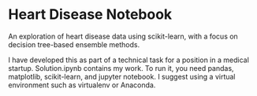# Heart Disease Notebook
An exploration of heart disease data using scikit-learn, with a focus on decision tree-based ensemble methods.

I have developed this as part of a technical task for a position in a medical startup. Solution.ipynb contains my work. To run it, you need pandas, matplotlib, scikit-learn, and jupyter notebook. I suggest using a virtual environment such as virtualenv or Anaconda.
